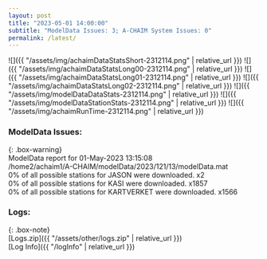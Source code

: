 ```yaml
---
layout: post
title: "2023-05-01 14:00:00"
subtitle: "ModelData Issues: 3; A-CHAIM System Issues: 0"
permalink: /latest/
---
```


![]({{ "/assets/img/achaimDataStatsShort-2312114.png" | relative_url }})
![]({{ "/assets/img/achaimDataStatsLong00-2312114.png" | relative_url }})
![]({{ "/assets/img/achaimDataStatsLong01-2312114.png" | relative_url }})
![]({{ "/assets/img/achaimDataStatsLong02-2312114.png" | relative_url }})
![]({{ "/assets/img/modelDataDataStats-2312114.png" | relative_url }})
![]({{ "/assets/img/modelDataStationStats-2312114.png" | relative_url }})
![]({{ "/assets/img/achaimRunTime-2312114.png" | relative_url }})


### ModelData Issues:  
  
{: .box-warning}  
 ModelData report for 01-May-2023 13:15:08   
 /home2/achaim1/A-CHAIM/modelData/2023/121/13/modelData.mat   
 0% of all possible stations for JASON were downloaded. x2   
 0% of all possible stations for KASI were downloaded. x1857   
 0% of all possible stations for KARTVERKET were downloaded. x1566   
  


### Logs:  
  
{: .box-note}  
[Logs.zip]({{ "/assets/other/logs.zip" | relative_url }})  
[Log Info]({{ "/logInfo" | relative_url }})  
